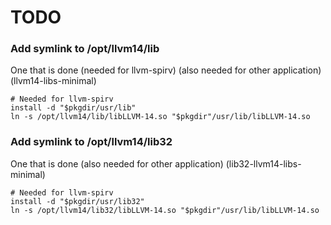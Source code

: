 # TODO

### Add symlink to /opt/llvm14/lib

One that is done (needed for llvm-spirv) (also needed for other application) (llvm14-libs-minimal)
  
    # Needed for llvm-spirv
    install -d "$pkgdir/usr/lib"
    ln -s /opt/llvm14/lib/libLLVM-14.so "$pkgdir"/usr/lib/libLLVM-14.so
    
### Add symlink to /opt/llvm14/lib32

One that is done (also needed for other application) (lib32-llvm14-libs-minimal)
  
    # Needed for llvm-spirv
    install -d "$pkgdir/usr/lib32"
    ln -s /opt/llvm14/lib32/libLLVM-14.so "$pkgdir"/usr/lib/libLLVM-14.so
